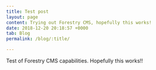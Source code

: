 ```yaml
---
title: Test post
layout: page
content: Trying out Forestry CMS, hopefully this works!
date: 2018-12-20 20:18:57 +0000
tab: Blog
permalink: /blog/:title/

---
```

Test of Forestry CMS capabilities. Hopefully this works!!
